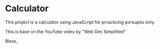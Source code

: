 # Calculator

This project is a calculator using JavaScript for prracticing porsupes only.

This is base on the YouTube video by "Web Dev Simplified"

Bless,
